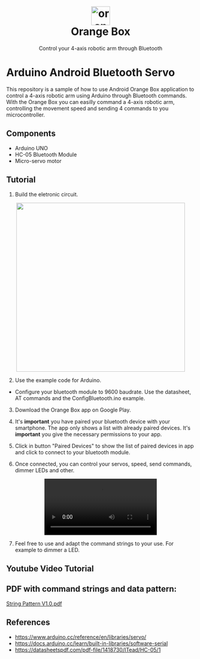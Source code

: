 <h1 align="center">
  <img src="https://user-images.githubusercontent.com/65542005/187566565-5d6df353-c9e5-4401-8713-d37f56f58836.png" alt="orange-box-app" width="50px">
  <br>
  Orange Box
</h1>

<p align="center">
Control your 4-axis robotic arm through Bluetooth
</p>

# Arduino Android Bluetooth Servo
This repository is a sample of how to use Android Orange Box application to control a 4-axis robotic arm using Arduino through Bluetooth commands.
With the Orange Box you can easilly command a 4-axis robotic arm, controlling the movement speed and sending 4 commands to you microcontroller.

## Components
- Arduino UNO
- HC-05 Bluetooth Module 
- Micro-servo motor

## Tutorial
1. Build the eletronic circuit.
<div align="center">
<img src="https://user-images.githubusercontent.com/65542005/187976370-e414fffe-040b-4535-91a6-142f2f65fcef.png" width="450px">
</div>

2. Use the example code for Arduino. 
- Configure your bluetooth module to 9600 baudrate. Use the datasheet, AT commands and the ConfigBluetooth.ino example.

3. Download the Orange Box app on Google Play.

4. It's <strong> important</strong> you have paired your bluetooth device with your smartphone. The app only shows a list with already paired devices.
It's <strong>important</strong> you give the necessary permissions to your app.

5. Click in button "Paired Devices" to show the list of paired devices in app and click to connect to your bluetooth module. 

6. Once connected, you can control your servos, speed, send commands, dimmer LEDs and other.

<div align="center">
<video src="https://user-images.githubusercontent.com/65542005/187995402-96565116-8dcc-476c-90f2-f9dd4d4c496c.mp4" autoplay>
</div>

7. Feel free to use and adapt the command strings to your use. For example to dimmer a LED.

## Youtube Video Tutorial

## PDF with command strings and data pattern:
[String Pattern V1.0.pdf](https://github.com/richardribeiro1/arduino-android-bluetooth-servo/files/9472733/String.Pattern.V1.0.pdf)

## References
- https://www.arduino.cc/reference/en/libraries/servo/
- https://docs.arduino.cc/learn/built-in-libraries/software-serial
- https://datasheetspdf.com/pdf-file/1418730/ITead/HC-05/1
